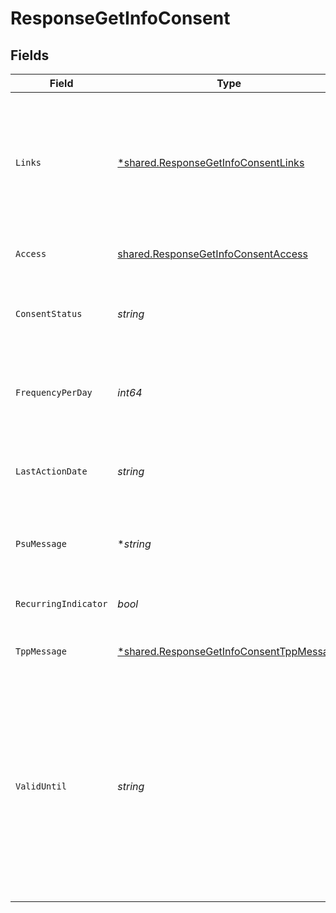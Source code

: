 # ResponseGetInfoConsent


## Fields

| Field                                                                                                                                                                                                                                      | Type                                                                                                                                                                                                                                       | Required                                                                                                                                                                                                                                   | Description                                                                                                                                                                                                                                | Example                                                                                                                                                                                                                                    |
| ------------------------------------------------------------------------------------------------------------------------------------------------------------------------------------------------------------------------------------------ | ------------------------------------------------------------------------------------------------------------------------------------------------------------------------------------------------------------------------------------------ | ------------------------------------------------------------------------------------------------------------------------------------------------------------------------------------------------------------------------------------------ | ------------------------------------------------------------------------------------------------------------------------------------------------------------------------------------------------------------------------------------------ | ------------------------------------------------------------------------------------------------------------------------------------------------------------------------------------------------------------------------------------------ |
| `Links`                                                                                                                                                                                                                                    | [*shared.ResponseGetInfoConsentLinks](../../models/shared/responsegetinfoconsentlinks.md)                                                                                                                                                  | :heavy_minus_sign:                                                                                                                                                                                                                         | Tipos de enlaces recomendados para esta respuesta: account y cardAccount. Dependiendo de la naturaleza del consentimiento.                                                                                                                 |                                                                                                                                                                                                                                            |
| `Access`                                                                                                                                                                                                                                   | [shared.ResponseGetInfoConsentAccess](../../models/shared/responsegetinfoconsentaccess.md)                                                                                                                                                 | :heavy_check_mark:                                                                                                                                                                                                                         | Accesos solicitados a los servicios.                                                                                                                                                                                                       |                                                                                                                                                                                                                                            |
| `ConsentStatus`                                                                                                                                                                                                                            | *string*                                                                                                                                                                                                                                   | :heavy_check_mark:                                                                                                                                                                                                                         | Valores permitidos: empty, valid, blocked, expired, deleted                                                                                                                                                                                | valid                                                                                                                                                                                                                                      |
| `FrequencyPerDay`                                                                                                                                                                                                                          | *int64*                                                                                                                                                                                                                                    | :heavy_check_mark:                                                                                                                                                                                                                         | Indica la frecuencia de acceso a la cuenta por día. 1 si es de un solo acceso.                                                                                                                                                             | 4                                                                                                                                                                                                                                          |
| `LastActionDate`                                                                                                                                                                                                                           | *string*                                                                                                                                                                                                                                   | :heavy_check_mark:                                                                                                                                                                                                                         | Fecha de la última modificación realizada sobre el consentimiento.                                                                                                                                                                         | 2018-01-01                                                                                                                                                                                                                                 |
| `PsuMessage`                                                                                                                                                                                                                               | **string*                                                                                                                                                                                                                                  | :heavy_minus_sign:                                                                                                                                                                                                                         | Texto enviado al TPP a través del HUB para ser mostrado al PSU.                                                                                                                                                                            | Informacion para PSU                                                                                                                                                                                                                       |
| `RecurringIndicator`                                                                                                                                                                                                                       | *bool*                                                                                                                                                                                                                                     | :heavy_check_mark:                                                                                                                                                                                                                         | true: acceso recurrente a la cuenta. false: un solo acceso.                                                                                                                                                                                | true                                                                                                                                                                                                                                       |
| `TppMessage`                                                                                                                                                                                                                               | [*shared.ResponseGetInfoConsentTppMessage](../../models/shared/responsegetinfoconsenttppmessage.md)                                                                                                                                        | :heavy_minus_sign:                                                                                                                                                                                                                         | Mensaje para el TPP enviado a través del HUB.                                                                                                                                                                                              |                                                                                                                                                                                                                                            |
| `ValidUntil`                                                                                                                                                                                                                               | *string*                                                                                                                                                                                                                                   | :heavy_check_mark:                                                                                                                                                                                                                         | Fecha hasta la que el consentimiento solicita acceso. Para crear el consentimiento con el máximo tiempo de acceso posible se debe usar el valor: 9999-12-31 Cuando se recupere el consentimiento, la fecha máxima posible vendrá ajustada. | 2018-05-17                                                                                                                                                                                                                                 |